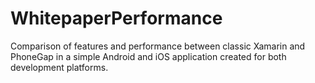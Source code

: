 # WhitepaperPerformance
Comparison of features and performance between classic Xamarin and PhoneGap in a simple Android and iOS application created for both development platforms.
